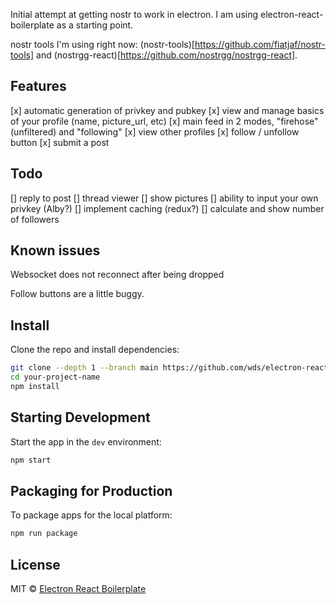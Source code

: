 Initial attempt at getting nostr to work in electron. I am using electron-react-boilerplate as a starting point.

nostr tools I'm using right now: (nostr-tools)[https://github.com/fiatjaf/nostr-tools] and (nostrgg-react)[https://github.com/nostrgg/nostrgg-react].

## Features

[x] automatic generation of privkey and pubkey
[x] view and manage basics of your profile (name, picture_url, etc)
[x] main feed in 2 modes, "firehose" (unfiltered) and "following"
[x] view other profiles
[x] follow / unfollow button
[x] submit a post

## Todo

[] reply to post
[] thread viewer
[] show pictures
[] ability to input your own privkey (Alby?)
[] implement caching (redux?)
[] calculate and show number of followers

## Known issues

Websocket does not reconnect after being dropped

Follow buttons are a little buggy.

## Install

Clone the repo and install dependencies:

```bash
git clone --depth 1 --branch main https://github.com/wds/electron-react-boilerplate-nostr.git your-project-name
cd your-project-name
npm install
```

## Starting Development

Start the app in the `dev` environment:

```bash
npm start
```

## Packaging for Production

To package apps for the local platform:

```bash
npm run package
```

## License

MIT © [Electron React Boilerplate](https://github.com/electron-react-boilerplate)
